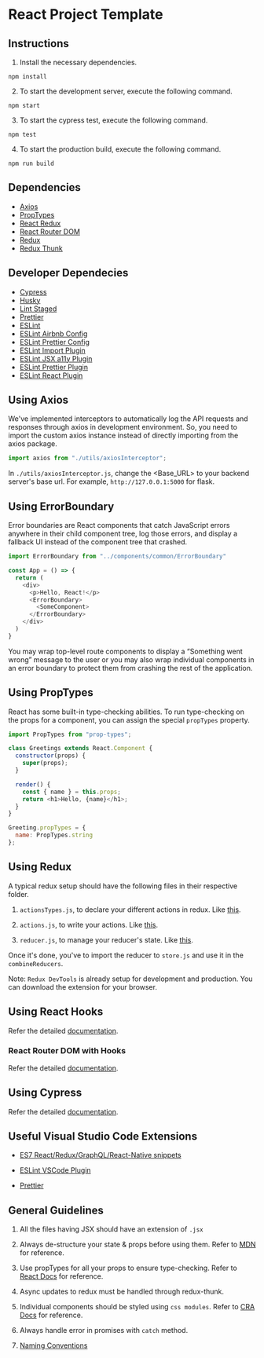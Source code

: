 # React Project Template

## Instructions

1. Install the necessary dependencies.

```
npm install
```

2. To start the development server, execute the following command.

```
npm start
```

3. To start the cypress test, execute the following command.

```
npm test
```

4. To start the production build, execute the following command.

```
npm run build
```

## Dependencies

- [Axios](https://github.com/axios/axios)
- [PropTypes](https://github.com/facebook/prop-types)
- [React Redux](https://github.com/reduxjs/react-redux)
- [React Router DOM](https://github.com/ReactTraining/react-router/tree/master/packages/react-router-dom)
- [Redux](https://github.com/reduxjs/redux)
- [Redux Thunk](https://github.com/reduxjs/redux-thunk)

## Developer Dependecies

- [Cypress](https://github.com/cypress-io/cypress)
- [Husky](https://github.com/typicode/husky)
- [Lint Staged](https://github.com/okonet/lint-staged)
- [Prettier](https://github.com/prettier/prettier)
- [ESLint](https://eslint.org/)
- [ESLint Airbnb Config](https://github.com/airbnb/javascript)
- [ESLint Prettier Config](https://github.com/prettier/eslint-config-prettier#readme)
- [ESLint Import Plugin](https://github.com/benmosher/eslint-plugin-import)
- [ESLint JSX a11y Plugin](https://github.com/evcohen/eslint-plugin-jsx-a11y#readme)
- [ESLint Prettier Plugin](https://github.com/prettier/eslint-plugin-prettier#readme)
- [ESLint React Plugin](https://github.com/yannickcr/eslint-plugin-react)

## Using Axios

We've implemented interceptors to automatically log the API requests and responses through axios in development environment. So, you need to import the custom axios instance instead of directly importing from the axios package.

```js
import axios from "./utils/axiosInterceptor";
```

In `./utils/axiosInterceptor.js`, change the <Base_URL> to your backend server's base url. For example, `http://127.0.0.1:5000` for flask.

## Using ErrorBoundary

Error boundaries are React components that catch JavaScript errors anywhere in their child component tree, log those errors, and display a fallback UI instead of the component tree that crashed.

```js
import ErrorBoundary from "../components/common/ErrorBoundary"

const App = () => {
  return (
    <div>
      <p>Hello, React!</p>
      <ErrorBoundary>
        <SomeComponent>
      </ErrorBoundary>
    </div>
  )
}
```

You may wrap top-level route components to display a “Something went wrong” message to the user or you may also wrap individual components in an error boundary to protect them from crashing the rest of the application.

## Using PropTypes

React has some built-in type-checking abilities. To run type-checking on the props for a component, you can assign the special `propTypes` property.

```js
import PropTypes from "prop-types";

class Greetings extends React.Component {
  constructor(props) {
    super(props);
  }

  render() {
    const { name } = this.props;
    return <h1>Hello, {name}</h1>;
  }
}

Greeting.propTypes = {
  name: PropTypes.string
};
```

## Using Redux

A typical redux setup should have the following files in their respective folder.

1. `actionsTypes.js`, to declare your different actions in redux. Like [this](src/redux/authentication/actionTypes.js).

2. `actions.js`, to write your actions. Like [this](src/redux/authentication/actions.js).

3. `reducer.js`, to manage your reducer's state. Like [this](src/redux/authentication/reducer.js).

Once it's done, you've to import the reducer to `store.js` and use it in the `combineReducers`.

Note: `Redux DevTools` is already setup for development and production. You can download the extension for your browser.

## Using React Hooks

Refer the detailed [documentation](https://reactjs.org/docs/hooks-intro.html).

### React Router DOM with Hooks

Refer the detailed [documentation](https://reacttraining.com/react-router/web/api/Hooks).

## Using Cypress

Refer the detailed [documentation](docs/cypress.md).

## Useful Visual Studio Code Extensions

- [ES7 React/Redux/GraphQL/React-Native snippets](https://marketplace.visualstudio.com/items?itemName=dsznajder.es7-react-js-snippets)

- [ESLint VSCode Plugin](https://marketplace.visualstudio.com/items?itemName=dbaeumer.vscode-eslint)

- [Prettier](https://marketplace.visualstudio.com/items?itemName=esbenp.prettier-vscode)

## General Guidelines

1. All the files having JSX should have an extension of `.jsx`

2. Always de-structure your state & props before using them. Refer to [MDN](https://developer.mozilla.org/en-US/docs/Web/JavaScript/Reference/Operators/Destructuring_assignment) for reference.

3. Use propTypes for all your props to ensure type-checking. Refer to [React Docs](https://reactjs.org/docs/typechecking-with-proptypes.html) for reference.

4. Async updates to redux must be handled through redux-thunk.

5. Individual components should be styled using `css modules`. Refer to [CRA Docs](https://create-react-app.dev/docs/adding-a-css-modules-stylesheet/) for reference.

6. Always handle error in promises with `catch` method.

7. [Naming Conventions](https://github.com/KarthikeyanRanasthala/react-project-template/blob/master/docs/naming.md)
